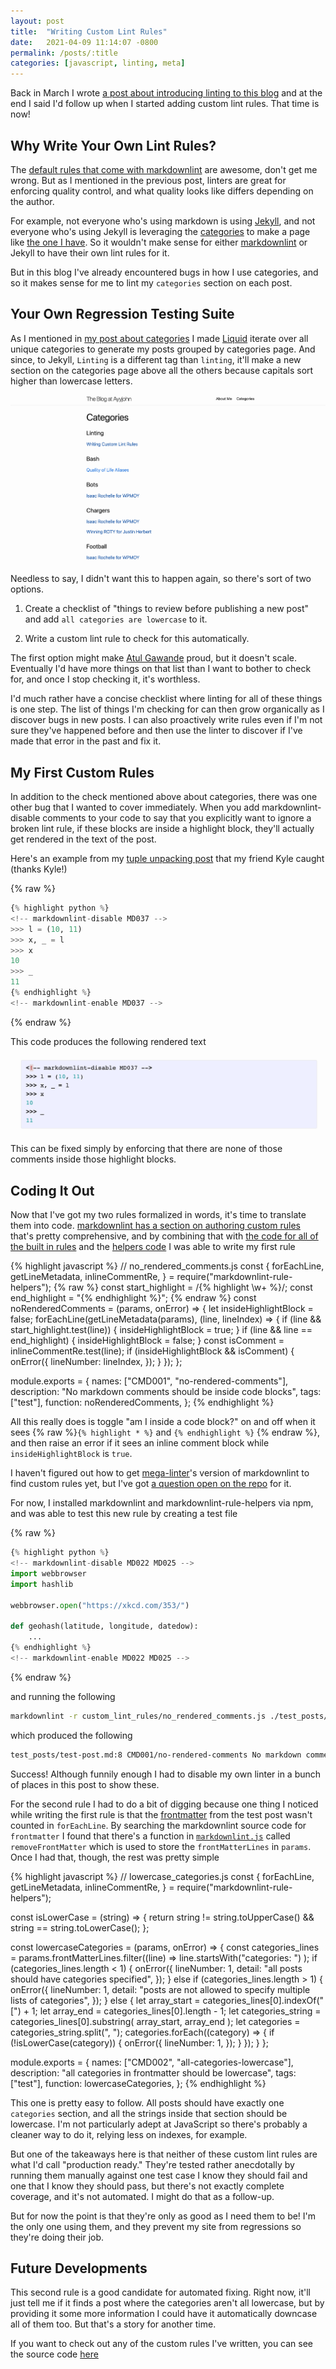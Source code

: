 ```yaml
---
layout: post
title:  "Writing Custom Lint Rules"
date:   2021-04-09 11:14:07 -0800
permalink: /posts/:title
categories: [javascript, linting, meta]
---
```

Back in March I wrote [a post about introducing linting to this blog](/posts/linting-a-jekyll-blog) and at the end I said I'd follow up when I started adding custom lint rules. That time is now!

## Why Write Your Own Lint Rules?

The [default rules that come with markdownlint](https://github.com/DavidAnson/markdownlint/blob/main/doc/Rules.md) are awesome, don't get me wrong. But as I mentioned in the previous post, linters are great for enforcing quality control, and what quality looks like differs depending on the author.

For example, not everyone who's using markdown is using [Jekyll](https://jekyllrb.com/), and not everyone who's using Jekyll is leveraging the [categories](https://jekyllrb.com/docs/posts/#categories) to make a page like [the one I have](https://ayyjohn.com/categories). So it wouldn't make sense for either [markdownlint](https://github.com/DavidAnson/markdownlint/) or Jekyll to have their own lint rules for it.

But in this blog I've already encountered bugs in how I use categories, and so it makes sense for me to lint my `categories` section on each post.

## Your Own Regression Testing Suite

As I mentioned in [my post about categories](/posts/adding-categories) I made [Liquid](https://shopify.github.io/liquid/) iterate over all unique categories to generate my posts grouped by categories page.
And since, to Jekyll, `Linting` is a different tag than `linting`, it'll make a new section on the categories page above all the others because capitals sort higher than lowercase letters.

![extra_category](/assets/custom_lint_rules/extra_category.png)

Needless to say, I didn't want this to happen again, so there's sort of two options.

1. Create a checklist of "things to review before publishing a new post" and add `all categories are lowercase` to it.

2. Write a custom lint rule to check for this automatically.

The first option might make [Atul Gawande](http://atulgawande.com/book/the-checklist-manifesto/) proud, but it doesn't scale. Eventually I'd have more things on that list than I want to bother to check for, and once I stop checking it, it's worthless.

I'd much rather have a concise checklist where linting for all of these things is one step. The list of things I'm checking for can then grow organically as I discover bugs in new posts. I can also proactively write rules even if I'm not sure they've happened before and then use the linter to discover if I've made that error in the past and fix it.

## My First Custom Rules

In addition to the check mentioned above about categories, there was one other bug that I wanted to cover immediately.
When you add markdownlint-disable comments to your code to say that you explicitly want to ignore a broken lint rule, if these blocks are inside a highlight block, they'll actually get rendered in the text of the post.

Here's an example from my [tuple unpacking post](/posts/tuple-unpacking) that my friend Kyle caught (thanks Kyle!)

<!-- markdownlint-disable CMD001 MD031 -->
{% raw %}
```python
{% highlight python %}
<!-- markdownlint-disable MD037 -->
>>> l = (10, 11)
>>> x, _ = l
>>> x
10
>>> _
11
{% endhighlight %}
<!-- markdownlint-enable MD037 -->
```
{% endraw %}
<!-- markdownlint-enable CMD001 MD031 -->

This code produces the following rendered text

![rendered_comment](/assets/custom_lint_rules/rendered_comment.png)

This can be fixed simply by enforcing that there are none of those comments inside those highlight blocks.

## Coding It Out

Now that I've got my two rules formalized in words, it's time to translate them into code.
[markdownlint has a section on authoring custom rules](https://github.com/DavidAnson/markdownlint/blob/main/doc/CustomRules.md) that's pretty comprehensive, and by combining that with [the code for all of the built in rules](https://github.com/DavidAnson/markdownlint/tree/main/lib) and the [helpers code](https://github.com/DavidAnson/markdownlint/blob/main/helpers/helpers.js) I was able to write my first rule

{% highlight javascript %}
// no_rendered_comments.js
const {
  forEachLine,
  getLineMetadata,
  inlineCommentRe,
} = require("markdownlint-rule-helpers");
{% raw %}
const start_highlight = /{% highlight \w+ %}/;
const end_highlight = "{% endhighlight %}";
{% endraw %}
const noRenderedComments = (params, onError) => {
  let insideHighlightBlock = false;
  forEachLine(getLineMetadata(params), (line, lineIndex) => {
    if (line && start_highlight.test(line)) {
      insideHighlightBlock = true;
    }
    if (line && line == end_highlight) {
      insideHighlightBlock = false;
    }
    const isComment = inlineCommentRe.test(line);
    if (insideHighlightBlock && isComment) {
      onError({
        lineNumber: lineIndex,
      });
    }
  });
};

module.exports = {
  names: ["CMD001", "no-rendered-comments"],
  description: "No markdown comments should be inside code blocks",
  tags: ["test"],
  function: noRenderedComments,
};
{% endhighlight %}

All this really does is toggle "am I inside a code block?" on and off when it sees {% raw %}`{% highlight * %}` and `{% endhighlight %}` {% endraw %}, and then raise an error if it sees an inline comment block while `insideHighlightBlock` is `true`.

I haven't figured out how to get [mega-linter](https://github.com/nvuillam/mega-linter/)'s version of markdownlint to find custom rules yet, but I've got [a question open on the repo](https://github.com/nvuillam/mega-linter/issues/396) for it.

For now, I installed markdownlint and markdownlint-rule-helpers via npm, and was able to test this new rule by creating a test file

<!-- markdown-link-check-disable -->
<!-- markdownlint-disable CMD001 MD031 -->
{% raw %}
```python
{% highlight python %}
<!-- markdownlint-disable MD022 MD025 -->
import webbrowser
import hashlib

webbrowser.open("https://xkcd.com/353/")

def geohash(latitude, longitude, datedow):
    ...
{% endhighlight %}
<!-- markdownlint-enable MD022 MD025 -->
```
{% endraw %}
<!-- markdown-link-check-enable -->
<!-- markdownlint-enable CMD001 MD031 -->

and running the following

```bash
markdownlint -r custom_lint_rules/no_rendered_comments.js ./test_posts/test_post.md -c .markdown-lint.json
```

which produced the following

```bash
test_posts/test-post.md:8 CMD001/no-rendered-comments No markdown comments should be inside code blocks
```

Success! Although funnily enough I had to disable my own linter in a bunch of places in this post to show these.

For the second rule I had to do a bit of digging because one thing I noticed while writing the first rule is that the [frontmatter](https://jekyllrb.com/docs/front-matter/) from the test post wasn't counted in `forEachLine`.
By searching the markdownlint source code for `frontmatter` I found that there's a function in [`markdownlint.js`](https://github.com/DavidAnson/markdownlint/blob/main/lib/markdownlint.js) called `removeFrontMatter` which is used to store the `frontMatterLines` in `params`.
Once I had that, though, the rest was pretty simple

{% highlight javascript %}
// lowercase_categories.js
const {
  forEachLine,
  getLineMetadata,
  inlineCommentRe,
} = require("markdownlint-rule-helpers");

const isLowerCase = (string) => {
  return string != string.toUpperCase() && string == string.toLowerCase();
};

const lowercaseCategories = (params, onError) => {
  const categories_lines = params.frontMatterLines.filter((line) =>
    line.startsWith("categories: ")
  );
  if (categories_lines.length < 1) {
    onError({
      lineNumber: 1,
      detail: "all posts should have categories specified",
    });
  } else if (categories_lines.length > 1) {
    onError({
      lineNumber: 1,
      detail: "posts are not allowed to specify multiple lists of categories",
    });
  } else {
    let array_start = categories_lines[0].indexOf("[") + 1;
    let array_end = categories_lines[0].length - 1;
    let categories_string = categories_lines[0].substring(
      array_start,
      array_end
    );
    let categories = categories_string.split(", ");
    categories.forEach((category) => {
      if (!isLowerCase(category)) {
        onError({
          lineNumber: 1,
        });
      }
    });
  }
};

module.exports = {
  names: ["CMD002", "all-categories-lowercase"],
  description: "all categories in frontmatter should be lowercase",
  tags: ["test"],
  function: lowercaseCategories,
};
{% endhighlight %}

This one is pretty easy to follow. All posts should have exactly one `categories` section, and all the strings inside that section should be lowercase. I'm not particularly adept at JavaScript so there's probably a cleaner way to do it, relying less on indexes, for example.

But one of the takeaways here is that neither of these custom lint rules are what I'd call "production ready." They're tested rather anecdotally by running them manually against one test case I know they should fail and one that I know they should pass, but there's not exactly complete coverage, and it's not automated. I might do that as a follow-up.

But for now the point is that they're only as good as I need them to be! I'm the only one using them, and they prevent my site from regressions so they're doing their job.

## Future Developments

This second rule is a good candidate for automated fixing. Right now, it'll just tell me if it finds a post where the categories aren't all lowercase, but by providing it some more information I could have it automatically downcase all of them too. But that's a story for another time.

If you want to check out any of the custom rules I've written, you can see the source code [here](https://github.com/ayyjohn/ayyjohn.github.io/tree/master/custom_lint_rules)
